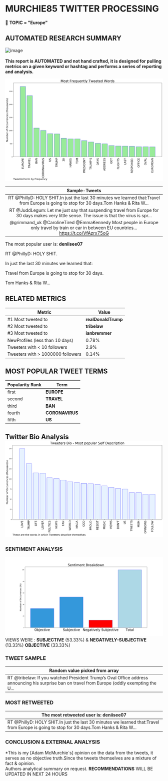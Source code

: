 # MURCHIE85 TWITTER PROCESSING 
&#x1F34E; **TOPIC = "Europe"**

## AUTOMATED RESEARCH SUMMARY

![image](https://marketingplatform.google.com/about/static/images/gmp/analytics-smb-benefit.jpg)
<br></br>
<b> This report is AUTOMATED and not hand crafted, it is designed for pulling metrics on a given keyword or hashtag and performs a series of reporting and analysis.</b>



![image](TWEETS.png)



|                **Sample-Tweets**        |
| :-------------: |
| RT @PhillyD: HOLY SHIT.In just the last 30 minutes we learned that:Travel from Europe is going to stop for 30 days.Tom Hanks &amp; Rita W… |
| RT @JuddLegum: Let me just say that suspending travel from Europe for 30 days makes very little sense. The issue is that the virus is spr… |
| @grimmand_uk @CarolineTired @EmmaKennedy Most people in Europe only travel by train or car in between EU countries… https://t.co/VfAzrx75oG |

The most popular user is: **deniisee07**
<div class="alert alert-block alert-danger"> RT @PhillyD: HOLY SHIT.

In just the last 30 minutes we learned that:

Travel from Europe is going to stop for 30 days.

Tom Hanks &amp; Rita W…</div>

## RELATED METRICS<br>
| Metric | Value |
| ------------- | ------------- |
| #1 Most tweeted to  | **realDonaldTrump** |
| #2 Most tweeted to  | **tribelaw** |
| #3 Most tweeted to  | **ianbremmer** |
| NewProfiles (less than 10 days) | 0.78%  |
| Tweeters with < 10 followers  | 2.9%|
| Tweeters with > 1000000 followers  | 0.14%  |



## MOST POPULAR TWEET TERMS 


| Popularity Rank  | Term |
| ------------- | ------------- |
| first  | **EUROPE**  |
| second  | **TRAVEL**  |
| third  | **BAN** |
| fourth  | **CORONAVIRUS**  |
| fifth  | **US**  |


## Twitter Bio Analysis![image](BIO.png)
### SENTIMENT ANALYSIS
![image](sentiment.png)
VIEWS WERE : **SUBJECTIVE**  (53.33%) & **NEGATIVELY-SUBJECTIVE** (13.33%) **OBJECTIVE** (33.33%)

### TWEET SAMPLE 
| Random value picked from array |
| ------------- |
|RT @tribelaw: If you watched President Trump’s Oval Office address announcing his surprise ban on travel from Europe (oddly exempting the U… |

### MOST RETWEETED 

| The most retweeted user is: **deniisee07**  |
| ------------- |
| RT @PhillyD: HOLY SHIT.In just the last 30 minutes we learned that:Travel from Europe is going to stop for 30 days.Tom Hanks &amp; Rita W… |

### CONCLUSION & EXTERNAL ANALYSIS

*This is my [Adam McMurchie`s] opinion on the data from the tweets, it serves as no objective truth.Since the tweets themselves are a mixture of fact & opinion.<br>
Authors analytical summary on request.
**RECOMMENDATIONS** WILL BE UPDATED IN NEXT  24 HOURS <br>